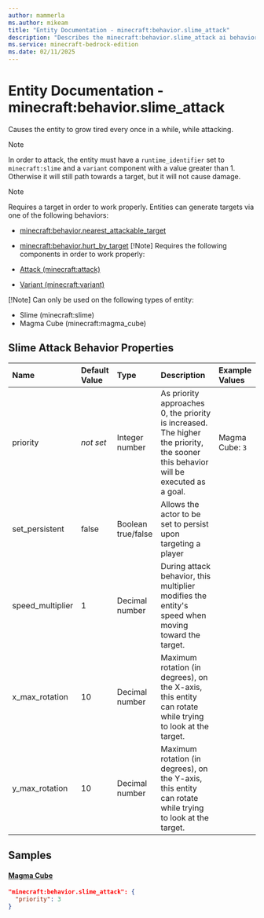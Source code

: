 ```yaml
---
author: mammerla
ms.author: mikeam
title: "Entity Documentation - minecraft:behavior.slime_attack"
description: "Describes the minecraft:behavior.slime_attack ai behavior component"
ms.service: minecraft-bedrock-edition
ms.date: 02/11/2025 
---
```


# Entity Documentation - minecraft:behavior.slime_attack

Causes the entity to grow tired every once in a while, while attacking.

> [!Note]
> In order to attack, the entity must have a `runtime_identifier` set to `minecraft:slime` and a `variant` component with a value greater than 1. Otherwise it will still path towards a target, but it will not cause damage.

> [!Note]
> Requires a target in order to work properly. Entities can generate targets via one of the following behaviors:
> 
> * [minecraft:behavior.nearest_attackable_target](../EntityGoals/minecraftBehavior_nearest_attackable_target.md)
> * [minecraft:behavior.hurt_by_target](../EntityGoals/minecraftBehavior_hurt_by_target.md)
> [!Note]
> Requires the following components in order to work properly:
> 
> * [Attack (minecraft:attack)](../EntityComponents/minecraftComponent_attack.md)
> * [Variant (minecraft:variant)](../EntityComponents/minecraftComponent_variant.md)
> 
> [!Note]
> Can only be used on the following types of entity:
> 
> * Slime (minecraft:slime)
> * Magma Cube (minecraft:magma_cube)
> 

## Slime Attack Behavior Properties

|Name       |Default Value |Type |Description |Example Values |
|:----------|:-------------|:----|:-----------|:------------- |
| priority | *not set* | Integer number | As priority approaches 0, the priority is increased. The higher the priority, the sooner this behavior will be executed as a goal. | Magma Cube: `3` | 
| set_persistent | false | Boolean true/false | Allows the actor to be set to persist upon targeting a player |  | 
| speed_multiplier | 1 | Decimal number | During attack behavior, this multiplier modifies the entity's speed when moving toward the target. |  | 
| x_max_rotation | 10 | Decimal number | Maximum rotation (in degrees), on the X-axis, this entity can rotate while trying to look at the target. |  | 
| y_max_rotation | 10 | Decimal number | Maximum rotation (in degrees), on the Y-axis, this entity can rotate while trying to look at the target. |  | 

## Samples

#### [Magma Cube](https://github.com/Mojang/bedrock-samples/tree/preview/behavior_pack/entities/magma_cube.json)


```json
"minecraft:behavior.slime_attack": {
  "priority": 3
}
```
